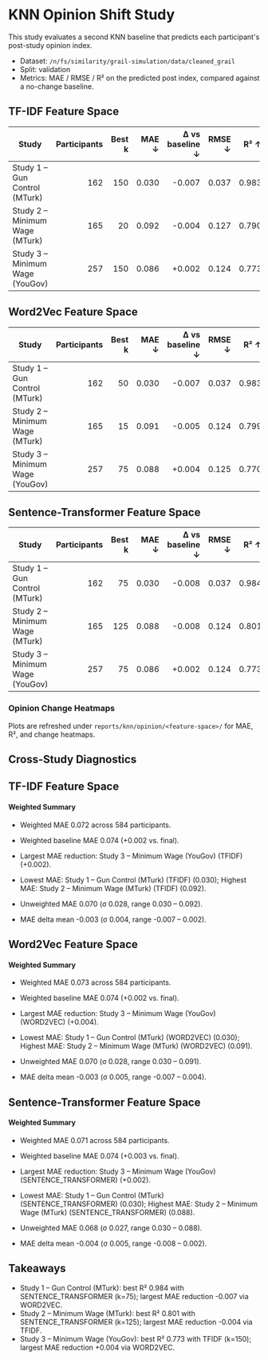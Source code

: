 # KNN Opinion Shift Study

This study evaluates a second KNN baseline that predicts each participant's post-study opinion index.

- Dataset: `/n/fs/similarity/grail-simulation/data/cleaned_grail`
- Split: validation
- Metrics: MAE / RMSE / R² on the predicted post index, compared against a no-change baseline.

## TF-IDF Feature Space

| Study | Participants | Best k | MAE ↓ | Δ vs baseline ↓ | RMSE ↓ | R² ↑ | MAE (change) ↓ | Baseline MAE ↓ |
| --- | ---: | ---: | ---: | ---: | ---: | ---: | ---: | ---: |
| Study 1 – Gun Control (MTurk) | 162 | 150 | 0.030 | -0.007 | 0.037 | 0.983 | 0.030 | 0.037 |
| Study 2 – Minimum Wage (MTurk) | 165 | 20 | 0.092 | -0.004 | 0.127 | 0.790 | 0.092 | 0.096 |
| Study 3 – Minimum Wage (YouGov) | 257 | 150 | 0.086 | +0.002 | 0.124 | 0.773 | 0.086 | 0.084 |

## Word2Vec Feature Space

| Study | Participants | Best k | MAE ↓ | Δ vs baseline ↓ | RMSE ↓ | R² ↑ | MAE (change) ↓ | Baseline MAE ↓ |
| --- | ---: | ---: | ---: | ---: | ---: | ---: | ---: | ---: |
| Study 1 – Gun Control (MTurk) | 162 | 50 | 0.030 | -0.007 | 0.037 | 0.983 | 0.030 | 0.037 |
| Study 2 – Minimum Wage (MTurk) | 165 | 15 | 0.091 | -0.005 | 0.124 | 0.799 | 0.091 | 0.096 |
| Study 3 – Minimum Wage (YouGov) | 257 | 75 | 0.088 | +0.004 | 0.125 | 0.770 | 0.088 | 0.084 |

## Sentence-Transformer Feature Space

| Study | Participants | Best k | MAE ↓ | Δ vs baseline ↓ | RMSE ↓ | R² ↑ | MAE (change) ↓ | Baseline MAE ↓ |
| --- | ---: | ---: | ---: | ---: | ---: | ---: | ---: | ---: |
| Study 1 – Gun Control (MTurk) | 162 | 75 | 0.030 | -0.008 | 0.037 | 0.984 | 0.030 | 0.037 |
| Study 2 – Minimum Wage (MTurk) | 165 | 125 | 0.088 | -0.008 | 0.124 | 0.801 | 0.088 | 0.096 |
| Study 3 – Minimum Wage (YouGov) | 257 | 75 | 0.086 | +0.002 | 0.124 | 0.773 | 0.086 | 0.084 |

### Opinion Change Heatmaps

Plots are refreshed under `reports/knn/opinion/<feature-space>/` for MAE, R², and change heatmaps.

## Cross-Study Diagnostics

## TF-IDF Feature Space

#### Weighted Summary

- Weighted MAE 0.072 across 584 participants.
- Weighted baseline MAE 0.074 (+0.002 vs. final).
- Largest MAE reduction: Study 3 – Minimum Wage (YouGov) (TFIDF) (+0.002).
- Lowest MAE: Study 1 – Gun Control (MTurk) (TFIDF) (0.030); Highest MAE: Study 2 – Minimum Wage (MTurk) (TFIDF) (0.092).

- Unweighted MAE 0.070 (σ 0.028, range 0.030 – 0.092).
- MAE delta mean -0.003 (σ 0.004, range -0.007 – 0.002).

## Word2Vec Feature Space

#### Weighted Summary

- Weighted MAE 0.073 across 584 participants.
- Weighted baseline MAE 0.074 (+0.002 vs. final).
- Largest MAE reduction: Study 3 – Minimum Wage (YouGov) (WORD2VEC) (+0.004).
- Lowest MAE: Study 1 – Gun Control (MTurk) (WORD2VEC) (0.030); Highest MAE: Study 2 – Minimum Wage (MTurk) (WORD2VEC) (0.091).

- Unweighted MAE 0.070 (σ 0.028, range 0.030 – 0.091).
- MAE delta mean -0.003 (σ 0.005, range -0.007 – 0.004).

## Sentence-Transformer Feature Space

#### Weighted Summary

- Weighted MAE 0.071 across 584 participants.
- Weighted baseline MAE 0.074 (+0.003 vs. final).
- Largest MAE reduction: Study 3 – Minimum Wage (YouGov) (SENTENCE_TRANSFORMER) (+0.002).
- Lowest MAE: Study 1 – Gun Control (MTurk) (SENTENCE_TRANSFORMER) (0.030); Highest MAE: Study 2 – Minimum Wage (MTurk) (SENTENCE_TRANSFORMER) (0.088).

- Unweighted MAE 0.068 (σ 0.027, range 0.030 – 0.088).
- MAE delta mean -0.004 (σ 0.005, range -0.008 – 0.002).

## Takeaways

- Study 1 – Gun Control (MTurk): best R² 0.984 with SENTENCE_TRANSFORMER (k=75); largest MAE reduction -0.007 via WORD2VEC.
- Study 2 – Minimum Wage (MTurk): best R² 0.801 with SENTENCE_TRANSFORMER (k=125); largest MAE reduction -0.004 via TFIDF.
- Study 3 – Minimum Wage (YouGov): best R² 0.773 with TFIDF (k=150); largest MAE reduction +0.004 via WORD2VEC.
